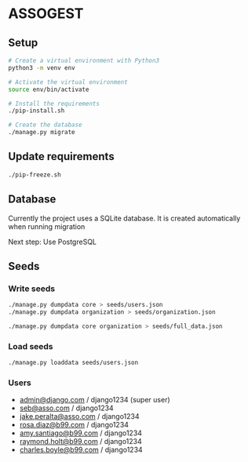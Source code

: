 # ASSOGEST

## Setup

```bash
# Create a virtual environment with Python3
python3 -m venv env

# Activate the virtual environment
source env/bin/activate

# Install the requirements
./pip-install.sh

# Create the database
./manage.py migrate
```

## Update requirements

```bash
./pip-freeze.sh
```

## Database

Currently the project uses a SQLite database. It is created automatically when running migration

Next step: Use PostgreSQL

## Seeds

### Write seeds

```bash
./manage.py dumpdata core > seeds/users.json
./manage.py dumpdata organization > seeds/organization.json

./manage.py dumpdata core organization > seeds/full_data.json
```

### Load seeds

```bash
./manage.py loaddata seeds/users.json
```

### Users

- admin@django.com / django1234 (super user)
- seb@asso.com / django1234
- jake.peralta@asso.com / django1234
- rosa.diaz@b99.com / django1234
- amy.santiago@b99.com / django1234
- raymond.holt@b99.com / django1234
- charles.boyle@b99.com / django1234

